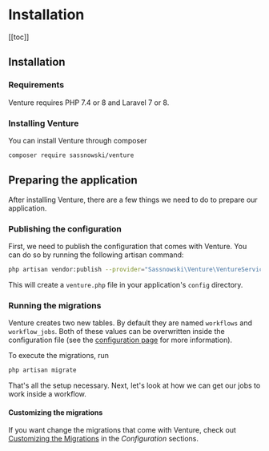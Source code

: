 # Installation

[[toc]]

## Installation

### Requirements

Venture requires PHP 7.4 or 8 and Laravel 7 or 8.

### Installing Venture

You can install Venture through composer

```bash
composer require sassnowski/venture
```

## Preparing the application

After installing Venture, there are a few things we need to do to prepare our application.

### Publishing the configuration

First, we need to publish the configuration that comes with Venture. You can do so by running the following artisan command:

```bash
php artisan vendor:publish --provider="Sassnowski\Venture\VentureServiceProvider" --tag=config
```

This will create a `venture.php` file in your application's `config` directory.

### Running the migrations

Venture creates two new tables. By default they are named `workflows` and `workflow_jobs`. Both of these values can be overwritten inside the configuration file (see the [configuration page](/configuration/table-names) for more information).

To execute the migrations, run

```bash
php artisan migrate
```

That's all the setup necessary. Next, let's look at how we can get our jobs to work inside a workflow.

#### Customizing the migrations

If you want change the migrations that come with Venture, check out [Customizing the Migrations](/configuration/customizing-the-migrations) in the _Configuration_ sections.
